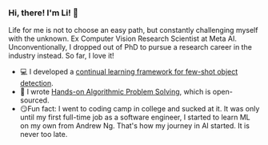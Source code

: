 ### Hi, there! I'm Li! :wave:
Life for me is not to choose an easy path, but  constantly challenging myself with the unknown. Ex Computer Vision Research Scientist at Meta AI. Unconventionally, I dropped out of PhD to pursue a research career in the industry instead. So far, I love it!
* :computer: I developed a [continual learning framework for few-shot object detection](https://github.com/facebookresearch/sylph-few-shot-detection).
* :memo: I wrote [Hands-on Algorithmic Problem Solving](https://github.com/liyin2015/Hands-on-Algorithmic-Problem-Solving), which is open-sourced.
* :smirk:Fun fact: I went to coding camp in college and sucked at it. It was only until my first full-time job as a software engineer, I started to learn ML on my own from Andrew Ng. That's how my journey in AI started. It is never too late.
<!---https://www.webfx.com/tools/emoji-cheat-sheet/*/--->



